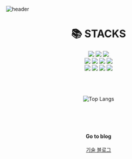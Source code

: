 ![header](https://capsule-render.vercel.app/api?type=wave&color=auto&height=300&section=header&text=welcome&fontSize=90)

<div align=center><h1>📚 STACKS</h1></div>
<div align=center> 
<img src="https://img.shields.io/badge/java-007396?style=for-the-badge&logo=java&logoColor=white"> 
<img src="https://img.shields.io/badge/spring-6DB33F?style=for-the-badge&logo=spring&logoColor=white">
<img src="https://img.shields.io/badge/apache tomcat-F8DC75?style=for-the-badge&logo=apachetomcat&logoColor=white">
<br>

<img src="https://img.shields.io/badge/html5-E34F26?style=for-the-badge&logo=html5&logoColor=white"> 
<img src="https://img.shields.io/badge/css-1572B6?style=for-the-badge&logo=css3&logoColor=white"> 
<img src="https://img.shields.io/badge/javascript-F7DF1E?style=for-the-badge&logo=javascript&logoColor=black"> 
<img src="https://img.shields.io/badge/bootstrap-7952B3?style=for-the-badge&logo=bootstrap&logoColor=white">
<br>

<img src="https://img.shields.io/badge/oracle-F80000?style=for-the-badge&logo=oracle&logoColor=white"> 
<img src="https://img.shields.io/badge/mysql-4479A1?style=for-the-badge&logo=mysql&logoColor=white"> 
<img src="https://img.shields.io/badge/vue.js-4FC08D?style=for-the-badge&logo=vue.js&logoColor=white">
<img src="https://img.shields.io/badge/zira-4FC08D?style=for-the-badge&logo=zira&logoColor=white">

<br>
<br>
<br>
<br>
 
![Top Langs](https://github-readme-stats.vercel.app/api/top-langs/?username=leepeace&layout=compact&theme=tokyonight)

 <br>
 <br>
 <br>
 

<h4>Go to blog</h4>
 
[기술 블로그](https://leepeace.tistory.com/)
 
<br> 
</div>
